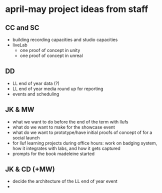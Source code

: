 # april-may project ideas from staff

## CC and SC
* building recording capacities and studio capacities
* liveLab
    * one proof of concept in unity
    * one proof of concept in unreal

## DD
* LL end of year data (?)
* LL end of year media round up for reporting
* events and scheduling

## JK & MW
* what we want to do before the end of the term with llufs
* what do we want to make for the showcase event
* what do we want to prototype/have initial proofs of concept of for a social launch
* for lluf learning projects during office hours: work on badging system, how it integrates with labs, and how it gets captured
* prompts for the book madeleine started

## JK & CD (+MW)
* decide the architecture of the LL end of year event
* 